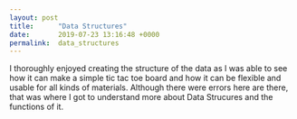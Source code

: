 ```yaml
---
layout: post
title:      "Data Structures"
date:       2019-07-23 13:16:48 +0000
permalink:  data_structures
---
```



I thoroughly enjoyed creating the structure of the data as I was able to see how it can make a simple tic tac toe board and how it can be flexible and usable for all kinds of materials.
Although there were errors here are there, that was where I got to understand more about Data Strucures and the functions of it.
